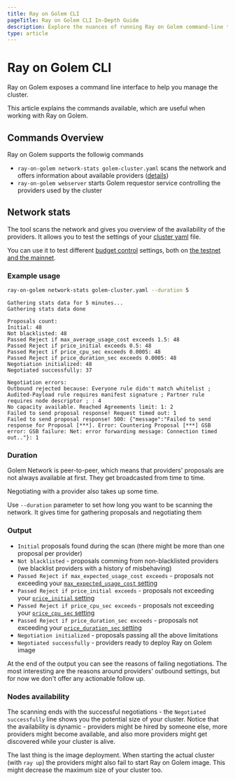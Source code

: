 ```yaml
---
title: Ray on Golem CLI 
pageTitle: Ray on Golem CLI In-Depth Guide
description: Explore the nuances of running Ray on Golem command-line tools 
type: article 
---
```


# Ray on Golem CLI 

Ray on Golem exposes a command line interface to help you manage the cluster.

This article explains the commands available, which are useful when working with Ray on Golem.

## Commands Overview

Ray on Golem supports the followig commands
- `ray-on-golem network-stats golem-cluster.yaml` scans the network and offers information about available providers ([details](#network-stats))
- `ray-on-golem webserver` starts Golem requestor service controlling the providers used by the cluster

## Network stats

The tool scans the network and gives you overview of the availability of the providers.
It allows you to test the settings of your [cluster yaml](/docs/creators/ray/cluster-yaml) file. 

You can use it to test different [budget control](/docs/creators/ray/cluster-yaml#avoiding-too-expensive-providers) settings, both on [the testnet and the mainnet](/docs/creators/ray/cluster-yaml#network).

### Example usage

```bash
ray-on-golem network-stats golem-cluster.yaml --duration 5
```
```
Gathering stats data for 5 minutes...
Gathering stats data done

Proposals count:
Initial: 48
Not blacklisted: 48
Passed Reject if max_average_usage_cost exceeds 1.5: 48
Passed Reject if price_initial exceeds 0.5: 48
Passed Reject if price_cpu_sec exceeds 0.0005: 48
Passed Reject if price_duration_sec exceeds 0.0005: 48
Negotiation initialized: 48 
Negotiated successfully: 37

Negotiation errors:
Outbound rejected because: Everyone rule didn't match whitelist ; Audited-Payload rule requires manifest signature ; Partner rule requires node descriptor ; : 4
No capacity available. Reached Agreements limit: 1: 2
Failed to send proposal response! Request timed out: 1
Failed to send proposal response! 500: {"message":"Failed to send response for Proposal [***]. Error: Countering Proposal [***] GSB error: GSB failure: Net: error forwarding message: Connection timed out.."}: 1
```

### Duration

Golem Network is peer-to-peer, which means that providers' proposals are not always available at first. They get broadcasted from time to time.

Negotiating with a provider also takes up some time.

Use `--duration` parameter to set how long you want to be scanning the network. It gives time for gathering proposals and negotiating them

### Output

- `Initial` proposals found during the scan (there might be more than one proposal per provider)
- `Not blacklisted` - proposals comming from non-blacklisted providers (we blacklist providers with a history of misbehaving)
- `Passed Reject if max_expected_usage_cost exceeds` - proposals not exceeding your [`max_expected_usage_cost` setting](/docs/creators/ray/cluster-yaml#choosing-the-cheapest-providers-maximum-average-usage-cost)
- `Passed Reject if price_initial exceeds` - proposals not exceeding your [`price_initial` setting](/docs/creators/ray/cluster-yaml#maximum-provider-prices)
- `Passed Reject if price_cpu_sec exceeds` - proposals not exceeding your [`price_cpu_sec` setting](/docs/creators/ray/cluster-yaml#maximum-provider-prices)
- `Passed Reject if price_duration_sec exceeds` - proposals not exceeding your [`price_duration_sec` setting](/docs/creators/ray/cluster-yaml#maximum-provider-prices)
- `Negotiation initialized` - proposals passing all the above limitations
- `Negotiated successfully` - providers ready to deploy Ray on Golem image

At the end of the output you can see the reasons of failing negotiations. 
The most interesting are the reasons around providers' outbound settings, but for now we don't offer any actionable follow up.

### Nodes availability

The scanning ends with the successful negotiations - the `Negotiated successfully` line shows you the potential size of your cluster.
Notice that the availability is dynamic - providers might be hired by someone else, more providers might become available, and also more providers might get discovered while your cluster is alive.

The last thing is the image deployment. When starting the actual cluster (with `ray up`) the providers might also fail to start Ray on Golem image. This might decrease the maximum size of your cluster too.
